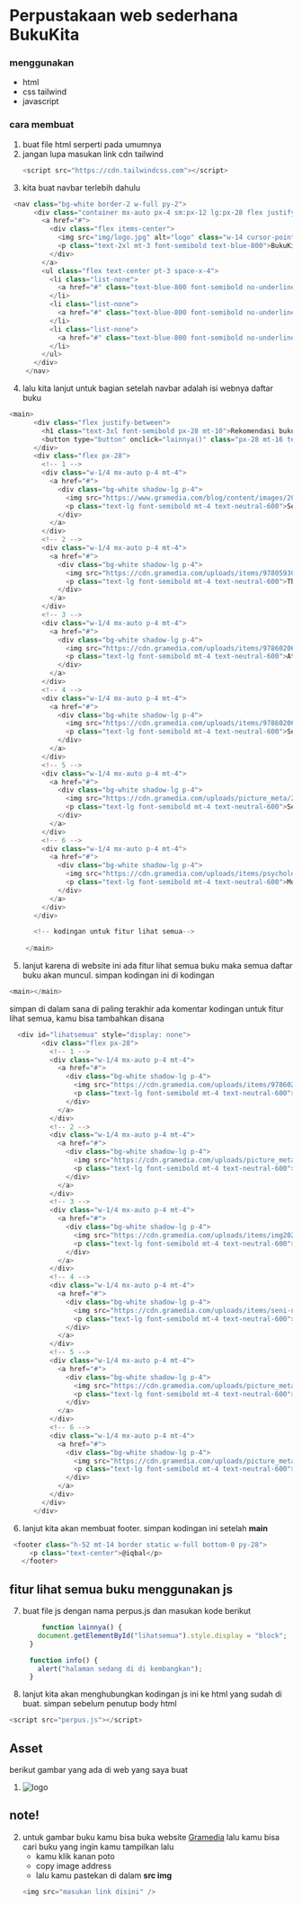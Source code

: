 # Perpustakaan web sederhana BukuKita 

### menggunakan
 - html
 - css tailwind
 - javascript 


### cara membuat

1. buat file html serperti pada umumnya
2. jangan lupa masukan link cdn tailwind
   ```js
   <script src="https://cdn.tailwindcss.com"></script>
   ```
3. kita buat navbar terlebih dahulu
```js
 <nav class="bg-white border-2 w-full py-2">
      <div class="container mx-auto px-4 sm:px-12 lg:px-28 flex justify-between items-center">
        <a href="#">
          <div class="flex items-center">
            <img src="img/logo.jpg" alt="logo" class="w-14 cursor-pointer" />
            <p class="text-2xl mt-3 font-semibold text-blue-800">BukuKita.com</p>
          </div>
        </a>
        <ul class="flex text-center pt-3 space-x-4">
          <li class="list-none">
            <a href="#" class="text-blue-800 font-semibold no-underline" onclick="info()">Kategori</a>
          </li>
          <li class="list-none">
            <a href="#" class="text-blue-800 font-semibold no-underline" onclick="info()">Download</a>
          </li>
          <li class="list-none">
            <a href="#" class="text-blue-800 font-semibold no-underline" onclick="info()">Contact</a>
          </li>
        </ul>
      </div>
    </nav>
```

4. lalu kita lanjut untuk bagian setelah navbar adalah isi webnya daftar buku 
```js
<main>
      <div class="flex justify-between">
        <h1 class="text-3xl font-semibold px-28 mt-10">Rekomendasi buku</h1>
        <button type="button" onclick="lainnya()" class="px-28 mt-16 text-blue-800">lihat semua</button>
      </div>
      <div class="flex px-28">
        <!-- 1 -->
        <div class="w-1/4 mx-auto p-4 mt-4">
          <a href="#">
            <div class="bg-white shadow-lg p-4">
              <img src="https://www.gramedia.com/blog/content/images/2023/04/11.jpg" alt="Buku 2" class="w-36 h-48 mx-auto" />
              <p class="text-lg font-semibold mt-4 text-neutral-600">Seni Berbicara</p>
            </div>
          </a>
        </div>
        <!-- 2 -->
        <div class="w-1/4 mx-auto p-4 mt-4">
          <a href="#">
            <div class="bg-white shadow-lg p-4">
              <img src="https://cdn.gramedia.com/uploads/items/9780593087633.jpg" alt="Buku 2" class="w-36 h-48 mx-auto" />
              <p class="text-lg font-semibold mt-4 text-neutral-600">The odds 1s out</p>
            </div>
          </a>
        </div>
        <!-- 3 -->
        <div class="w-1/4 mx-auto p-4 mt-4">
          <a href="#">
            <div class="bg-white shadow-lg p-4">
              <img src="https://cdn.gramedia.com/uploads/items/9786020633176_.Atomic_Habit.jpg" alt="Buku 2" class="w-36 h-48 mx-auto" />
              <p class="text-lg font-semibold mt-4 text-neutral-600">Atomic habits</p>
            </div>
          </a>
        </div>
        <!-- 4 -->
        <div class="w-1/4 mx-auto p-4 mt-4">
          <a href="#">
            <div class="bg-white shadow-lg p-4">
              <img src="https://cdn.gramedia.com/uploads/items/9786020628028_Seni-Berbicara-kepada-Siapa-Saja-Kapan-Saja-dan-di-Mana-Saja-ed.-Revisi.jpg" alt="Buku 2" class="w-36 h-48 mx-auto" />
              <p class="text-lg font-semibold mt-4 text-neutral-600">Seni Berbicara</p>
            </div>
          </a>
        </div>
        <!-- 5 -->
        <div class="w-1/4 mx-auto p-4 mt-4">
          <a href="#">
            <div class="bg-white shadow-lg p-4">
              <img src="https://cdn.gramedia.com/uploads/picture_meta/2023/6/8/j5hasrfmmczwjf35ccfe2x.jpg" alt="Buku 2" class="w-36 h-48 mx-auto" />
              <p class="text-lg font-semibold mt-4 text-neutral-600">Senja di alaska</p>
            </div>
          </a>
        </div>
        <!-- 6 -->
        <div class="w-1/4 mx-auto p-4 mt-4">
          <a href="#">
            <div class="bg-white shadow-lg p-4">
              <img src="https://cdn.gramedia.com/uploads/items/psychology_of_money.jpg" alt="Buku 2" class="w-36 h-48 mx-auto" />
              <p class="text-lg font-semibold mt-4 text-neutral-600">Money Psychology</p>
            </div>
          </a>
        </div>
      </div>

      <!-- kodingan untuk fitur lihat semua-->
    
    </main>
```

5. lanjut karena di website ini ada fitur lihat semua buku maka semua daftar buku akan muncul. simpan kodingan ini di kodingan 
```js
<main></main>
```
simpan di dalam sana di paling terakhir ada komentar kodingan untuk fitur lihat semua, kamu bisa tambahkan disana

```js
  <div id="lihatsemua" style="display: none">
        <div class="flex px-28">
          <!-- 1 -->
          <div class="w-1/4 mx-auto p-4 mt-4">
            <a href="#">
              <div class="bg-white shadow-lg p-4">
                <img src="https://cdn.gramedia.com/uploads/items/9786024553920-Bicara_itu_ada_seninya.jpg" alt="Buku 2" class="w-36 h-48 mx-auto" />
                <p class="text-lg font-semibold mt-4 text-neutral-600">bicara itu ada seninya</p>
              </div>
            </a>
          </div>
          <!-- 2 -->
          <div class="w-1/4 mx-auto p-4 mt-4">
            <a href="#">
              <div class="bg-white shadow-lg p-4">
                <img src="https://cdn.gramedia.com/uploads/picture_meta/2023/7/18/r6nezrwzruebpygb3couzq.jpg" alt="Buku 2" class="w-36 h-48 mx-auto" />
                <p class="text-lg font-semibold mt-4 text-neutral-600">Tone piece</p>
              </div>
            </a>
          </div>
          <!-- 3 -->
          <div class="w-1/4 mx-auto p-4 mt-4">
            <a href="#">
              <div class="bg-white shadow-lg p-4">
                <img src="https://cdn.gramedia.com/uploads/items/img20220101_11444970.jpg" alt="Buku 2" class="w-36 h-48 mx-auto" />
                <p class="text-lg font-semibold mt-4 text-neutral-600">Filosifi teras</p>
              </div>
            </a>
          </div>
          <!-- 4 -->
          <div class="w-1/4 mx-auto p-4 mt-4">
            <a href="#">
              <div class="bg-white shadow-lg p-4">
                <img src="https://cdn.gramedia.com/uploads/items/seni-negosiasi-_secrets-of-power-negotiating_-seni-canggih-untuk-melejitkan-kesuksesan-anda.jpg" alt="Buku 2" class="w-36 h-48 mx-auto" />
                <p class="text-lg font-semibold mt-4 text-neutral-600">Seni negosiasi</p>
              </div>
            </a>
          </div>
          <!-- 5 -->
          <div class="w-1/4 mx-auto p-4 mt-4">
            <a href="#">
              <div class="bg-white shadow-lg p-4">
                <img src="https://cdn.gramedia.com/uploads/picture_meta/2023/9/4/eqabs5dgzrpwkp7trvqajz.jpg" alt="Buku 2" class="w-36 h-48 mx-auto" />
                <p class="text-lg font-semibold mt-4 text-neutral-600">Jujutsu kaisen</p>
              </div>
            </a>
          </div>
          <!-- 6 -->
          <div class="w-1/4 mx-auto p-4 mt-4">
            <a href="#">
              <div class="bg-white shadow-lg p-4">
                <img src="https://cdn.gramedia.com/uploads/picture_meta/2023/10/10/6fdwgqqcfyo9ggpf9x9acg.jpg" alt="Buku 2" class="w-36 h-48 mx-auto" />
                <p class="text-lg font-semibold mt-4 text-neutral-600">Kaguya sama</p>
              </div>
            </a>
          </div>
        </div>
      </div>
```


6. lanjut kita akan membuat footer. simpan kodingan ini setelah  **main**
 ```js
  <footer class="h-52 mt-14 border static w-full bottom-0 py-28">
      <p class="text-center">@iqbal</p>
    </footer>
```

## fitur lihat semua buku menggunakan js

7. buat file js dengan nama perpus.js dan masukan kode berikut
 ```js
         function lainnya() {
        document.getElementById("lihatsemua").style.display = "block";
      }

      function info() {
        alert("halaman sedang di di kembangkan");
      }
 ```

 8. lanjut kita akan menghubungkan kodingan js ini ke html yang sudah di buat. simpan sebelum penutup body html
```js
<script src="perpus.js"></script>
```

## Asset 

berikut gambar yang ada di web yang saya buat

1.  <img src="img/logo.jpg" alt="logo" class="w-14 cursor-pointer" />
   
   ## note!
2. untuk gambar buku kamu bisa buka website [Gramedia](https://www.gramedia.com/) lalu kamu bisa cari buku yang ingin kamu tampilkan lalu 
   - kamu klik kanan poto
   - copy image address
   - lalu kamu pastekan di dalam **src img**
    ```js 
    <img src="masukan link disini" />
     ```
   